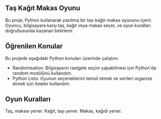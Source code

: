 ## Taş Kağıt Makas Oyunu
Bu proje, Python kullanarak yazılmış bir taş-kağıt-makas oyununu içerir. Oyuncu, bilgisayara karşı taş, kağıt veya makas seçer, ve oyun kuralları doğrultusunda kazanan belirlenir.

## Öğrenilen Konular
Bu projede aşağıdaki Python konuları üzerinde çalıştım:

* Randomisation: Bilgisayarın rastgele seçim yapabilmesi için Python'da random modülünü kullandım.
* Python Lists: Oyunun seçeneklerini temsil etmek ve verileri organize etmek için listeler kullandım.
## Oyun Kuralları
Taş, makası yener.
Kağıt, taşı yener.
Makas, kağıdı yener.
